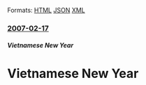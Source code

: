 
Formats: [HTML](/news/2007/02/17/vietnamese-new-year.html)  [JSON](/news/2007/02/17/vietnamese-new-year.json)  [XML](/news/2007/02/17/vietnamese-new-year.xml)  

### [2007-02-17](/news/2007/02/17/index.md)

##### Vietnamese New Year
#  Vietnamese New Year




